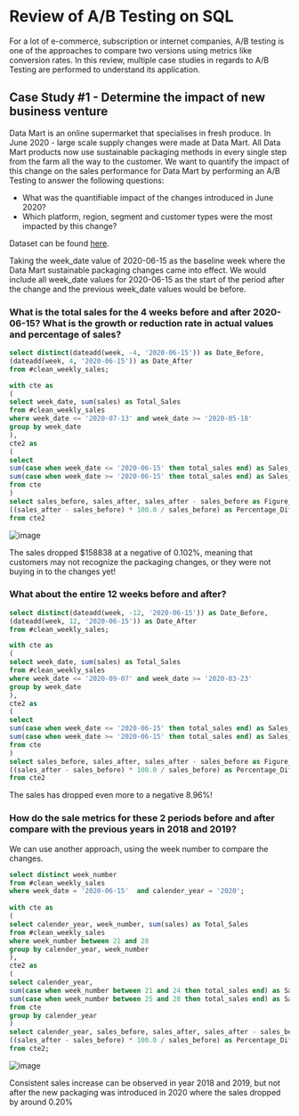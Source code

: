 # Review of A/B Testing on SQL #

For a lot of e-commerce, subscription or internet companies, A/B testing is one of the approaches to compare two versions using metrics like conversion rates. 
In this review, multiple case studies in regards to A/B Testing are performed to understand its application. 

## Case Study #1 - Determine the impact of new business venture ##
Data Mart is an online supermarket that specialises in fresh produce. 
In June 2020 - large scale supply changes were made at Data Mart. All Data Mart products now use sustainable packaging methods in every single step from the farm all the way to the customer.
We want to quantify the impact of this change on the sales performance for Data Mart by performing an A/B Testing to answer the following questions:
- What was the quantifiable impact of the changes introduced in June 2020?
- Which platform, region, segment and customer types were the most impacted by this change?

Dataset can be found [here](https://github.com/nicole-yoong/Portfolio/blob/main/SQL_AB_Testing/Data_Mart_Schema).

Taking the week_date value of 2020-06-15 as the baseline week where the Data Mart sustainable packaging changes came into effect. We would include all week_date values for 2020-06-15 as the start of the period after the change and the previous week_date values would be before.

### What is the total sales for the 4 weeks before and after 2020-06-15? What is the growth or reduction rate in actual values and percentage of sales? ### 
```sql
select distinct(dateadd(week, -4, '2020-06-15')) as Date_Before, 
(dateadd(week, 4, '2020-06-15')) as Date_After
from #clean_weekly_sales;

with cte as
(
select week_date, sum(sales) as Total_Sales
from #clean_weekly_sales
where week_date <= '2020-07-13' and week_date >= '2020-05-18'
group by week_date
),
cte2 as
(
select 
sum(case when week_date <= '2020-06-15' then total_sales end) as Sales_Before, 
sum(case when week_date >= '2020-06-15' then total_sales end) as Sales_After
from cte
)
select sales_before, sales_after, sales_after - sales_before as Figure_Differences,
((sales_after - sales_before) * 100.0 / sales_before) as Percentage_Differences
from cte2
```
![image](https://user-images.githubusercontent.com/77920592/197381043-69aac7b2-e2ed-434b-8071-3dec7ea8b50d.png)

The sales dropped $158838 at a negative of 0.102%, meaning that customers may not recognize the packaging changes, or they were not buying in to the changes yet!

### What about the entire 12 weeks before and after? ### 
```sql
select distinct(dateadd(week, -12, '2020-06-15')) as Date_Before, 
(dateadd(week, 12, '2020-06-15')) as Date_After
from #clean_weekly_sales;

with cte as
(
select week_date, sum(sales) as Total_Sales
from #clean_weekly_sales
where week_date <= '2020-09-07' and week_date >= '2020-03-23'
group by week_date
),
cte2 as
(
select 
sum(case when week_date <= '2020-06-15' then total_sales end) as Sales_Before, 
sum(case when week_date >= '2020-06-15' then total_sales end) as Sales_After
from cte
)
select sales_before, sales_after, sales_after - sales_before as Figure_Differences,
((sales_after - sales_before) * 100.0 / sales_before) as Percentage_Differences
from cte2
```

The sales has dropped even more to  a negative 8.96%! 

### How do the sale metrics for these 2 periods before and after compare with the previous years in 2018 and 2019? ###

We can use another approach, using the week number to compare the changes. 

```sql
select distinct week_number
from #clean_weekly_sales
where week_date = '2020-06-15'  and calender_year = '2020';
  
with cte as
(
select calender_year, week_number, sum(sales) as Total_Sales
from #clean_weekly_sales
where week_number between 21 and 28
group by calender_year, week_number
),
cte2 as
(
select calender_year, 
sum(case when week_number between 21 and 24 then total_sales end) as Sales_Before, 
sum(case when week_number between 25 and 28 then total_sales end) as Sales_After
from cte
group by calender_year
)
select calender_year, sales_before, sales_after, sales_after - sales_before as Figure_Differences,
((sales_after - sales_before) * 100.0 / sales_before) as Percentage_Differences
from cte2;
```
![image](https://user-images.githubusercontent.com/77920592/197381957-5c6bf039-ed18-4c98-8029-71f960a4c210.png)

Consistent sales increase can be observed in year 2018 and 2019, but not after the new packaging was introduced in 2020 where the sales dropped by around 0.20%
